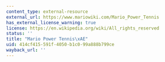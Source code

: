 ```yaml
---
content_type: external-resource
external_url: https://www.mariowiki.com/Mario_Power_Tennis
has_external_license_warning: true
license: https://en.wikipedia.org/wiki/All_rights_reserved
status: ''
title: "Mario Power Tennis\xAE"
uid: 414cf415-591f-4050-b1c0-99a888b799ce
wayback_url: ''
---
```

